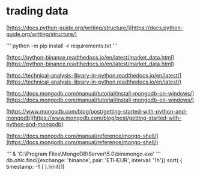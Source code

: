 # trading data

[https://docs.python-guide.org/writing/structure/](https://docs.python-guide.org/writing/structure/)

'''
python -m pip install -r requirements.txt
'''

[https://python-binance.readthedocs.io/en/latest/market_data.html](https://python-binance.readthedocs.io/en/latest/market_data.html)

[https://technical-analysis-library-in-python.readthedocs.io/en/latest/](https://technical-analysis-library-in-python.readthedocs.io/en/latest/)

[https://docs.mongodb.com/manual/tutorial/install-mongodb-on-windows/](https://docs.mongodb.com/manual/tutorial/install-mongodb-on-windows/)

[https://www.mongodb.com/blog/post/getting-started-with-python-and-mongodb](https://www.mongodb.com/blog/post/getting-started-with-python-and-mongodb)

[https://docs.mongodb.com/manual/reference/mongo-shell/](https://docs.mongodb.com/manual/reference/mongo-shell/)

'''
& 'C:\Program Files\MongoDB\Server\5.0\bin\mongo.exe'
'''
db.ohlc.find({exchange: 'binance', pair: 'ETHEUR', interval: '1h'}).sort( { timestamp: -1 } ).limit(1)